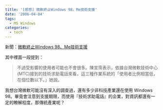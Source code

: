 ```yaml
---
title: '[感想] 微軟終止Windows 98、Me技術支援'
date: '2006-04-04'
tags:
  - MS Windows
categories:
  - tech
---
```

新聞：[微軟終止Windows 98、Me技術支援](http://taiwan.cnet.com/news/software/0,2000064574,20105443,00.htm)  
  
其中裡面一段提到：  

> 不過受影響的使用者可能也不會很多。陳宣霈表示，依據台灣微軟技術中心(MTC)接到的技術求助電話來看，這三種作業系統的「使用者比例相當低，在個位數以下。」她說。

  
  
我想台灣微軟可能沒有深入的調查過，還有多少非科技產業還在使用 Windows 98。畢竟會注意到支援期限，而使用『技術求助電話』的企業，對資訊都還有一定的瞭解程度，那傳統產業呢？